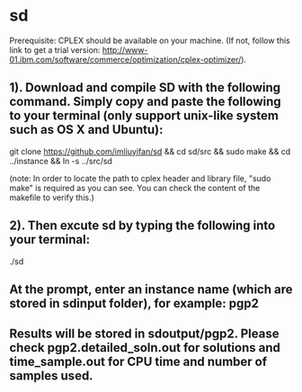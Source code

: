 # sd

Prerequisite: CPLEX should be available on your machine. (If not, follow this link to get a trial version: http://www-01.ibm.com/software/commerce/optimization/cplex-optimizer/).

## 1). Download and compile SD with the following command. Simply copy and paste the following to your terminal (only support unix-like system such as OS X and Ubuntu):

git clone https://github.com/imliuyifan/sd && cd sd/src && sudo make && cd ../instance && ln -s ../src/sd

(note: In order to locate the path to cplex header and library file, "sudo make" is required as you can see. You can check the content of the makefile to verify this.)

## 2). Then excute sd by typing the following into your terminal:

./sd

## At the prompt, enter an instance name (which are stored in sdinput folder), for example: pgp2

## Results will be stored in sdoutput/pgp2. Please check pgp2.detailed_soln.out for solutions and time_sample.out for CPU time and number of samples used.
